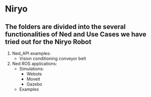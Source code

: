 # Niryo
 
## The folders are divided into the several functionalities of Ned and Use Cases we have tried out for the Niryo Robot


1. Ned_API examples:
   - Vision conditioning conveyor belt
2. Ned ROS applications:
   - Simulations:
        - Webots
        - Moveit
        - Gazebo
   - Examples
